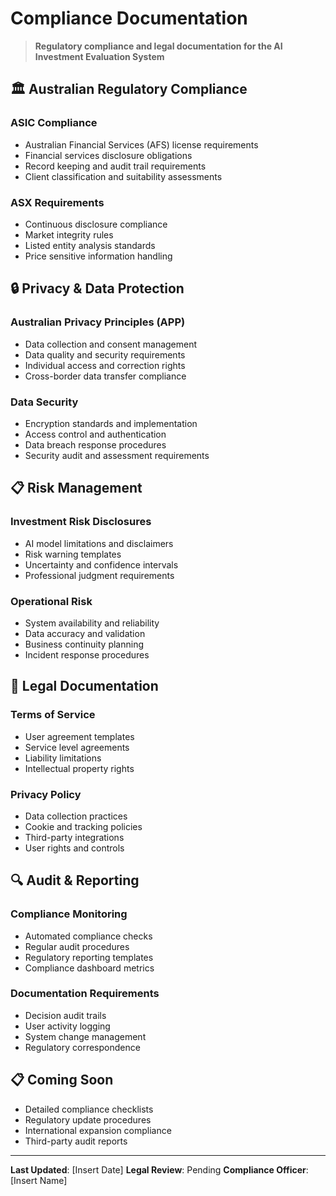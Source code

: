 # Compliance Documentation

> **Regulatory compliance and legal documentation for the AI Investment Evaluation System**

## 🏛️ Australian Regulatory Compliance

### ASIC Compliance
- Australian Financial Services (AFS) license requirements
- Financial services disclosure obligations
- Record keeping and audit trail requirements
- Client classification and suitability assessments

### ASX Requirements
- Continuous disclosure compliance
- Market integrity rules
- Listed entity analysis standards
- Price sensitive information handling

## 🔒 Privacy & Data Protection

### Australian Privacy Principles (APP)
- Data collection and consent management
- Data quality and security requirements
- Individual access and correction rights
- Cross-border data transfer compliance

### Data Security
- Encryption standards and implementation
- Access control and authentication
- Data breach response procedures
- Security audit and assessment requirements

## 📋 Risk Management

### Investment Risk Disclosures
- AI model limitations and disclaimers
- Risk warning templates
- Uncertainty and confidence intervals
- Professional judgment requirements

### Operational Risk
- System availability and reliability
- Data accuracy and validation
- Business continuity planning
- Incident response procedures

## 📄 Legal Documentation

### Terms of Service
- User agreement templates
- Service level agreements
- Liability limitations
- Intellectual property rights

### Privacy Policy
- Data collection practices
- Cookie and tracking policies
- Third-party integrations
- User rights and controls

## 🔍 Audit & Reporting

### Compliance Monitoring
- Automated compliance checks
- Regular audit procedures
- Regulatory reporting templates
- Compliance dashboard metrics

### Documentation Requirements
- Decision audit trails
- User activity logging
- System change management
- Regulatory correspondence

## 📋 Coming Soon

- Detailed compliance checklists
- Regulatory update procedures
- International expansion compliance
- Third-party audit reports

---

**Last Updated**: [Insert Date]
**Legal Review**: Pending
**Compliance Officer**: [Insert Name]
